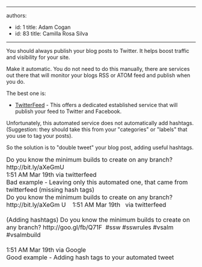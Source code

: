 

---
authors:
  - id: 1
    title: Adam Cogan
  - id: 83
    title: Camilla Rosa Silva
---




<span class='intro'> 
  <p>You should always publish your blog posts to Twitter. It helps boost traffic and visibility for your site.<br></p>
<p>Make it automatic. You do not need to do this manually, there are services out there that will monitor your blogs RSS or ATOM feed and publish when you do.</p>
<p>The best one is&#58;</p>
 </span>


  <ul>
    <li><a shape="rect" href="http&#58;//twitterfeed.com/" target="_blank">TwitterFeed</a> - This offers a dedicated established service that will publish your feed to Twitter and Facebook.</li>
</ul>
<p>Unfortunately, this automated service does not automatically add hashtags. (Suggestion&#58; they should take this from your &quot;categories&quot; or &quot;labels&quot; that you use to tag your posts).</p><p>So the solution is to &quot;double tweet&quot; your blog post, adding useful hashtags.</p>
<p><font class="ms-rteCustom-GreyBox" size="+0">Do you know the minimum builds to create on any branch? http&#58;//bit.ly/aXeGmU&#160;&#160;&#160; <br>1&#58;51 AM Mar 19th via twitterfeed<br>
</font><font class="ms-rteCustom-FigureBad" size="+0">Bad example - Leaving only this automated one, that came from twitterfeed (missing hash tags) </font><br>
<font class="ms-rteCustom-GreyBox" size="+0">Do you know the minimum builds to create on any branch? http&#58;//bit.ly/aXeGm U&#160;&#160;&#160; 1&#58;51 AM Mar 19th&#160;&#160; via twitterfeed<br>
<br>(Adding hashtags) Do you know the minimum builds to create on any branch? http&#58;//goo.gl/fb/Q71F&#160; #ssw #sswrules #vsalm #vsalmbuild&#160;&#160;&#160; <br>​<br>1&#58;51 AM Mar 19th via Google<br>
</font><font class="ms-rteCustom-FigureGood" size="+0">Good example - Adding hash tags to your automated tweet </font>&#160;</p>




